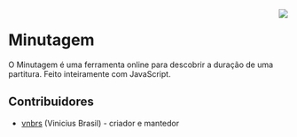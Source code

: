 <img src="https://image.ibb.co/nNK3Ry/Screen_Shot_2018_07_22_at_18_47_13.png" align="right" />

# Minutagem

O Minutagem é uma ferramenta online para descobrir a duração de uma partitura. Feito inteiramente com JavaScript.

## Contribuidores

- [vnbrs](https://github.com/vnbrs) (Vinicius Brasil) - criador e mantedor
